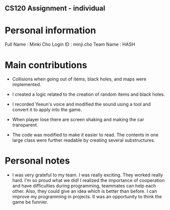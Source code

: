 ## CS120 Assignment - individual

#  Personal information

Full Name : Minki Cho
Login ID  : minji.cho
Team Name : HASH

#  Main contributions

- Collisions when going out of items, black holes, and maps were implemented.

- I created a logic related to the creation of random items and black holes.

- I recorded Yeeun's voice and modified the sound using a tool and convert it to apply into the game.

- When player lose there are screen shaking and making the car transparent.

- The code was modified to make it easier to read. The contents in one large class were further readable by creating several substructures.

#  Personal notes

- I was very grateful to my team. I was really exciting. They worked really hard. I'm so proud what we did!
I realized the importance of cooperation and have difficulties during programming, teammates can help each other. Also, they could give an idea which is better than before. I can improve my programming in projects. It was an opportunity to think the game be funnier.
